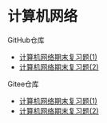 # 计算机网络



GitHub仓库

+ [计算机网络期末复习题(1)](https://github.com/Jaya0455/njxzc-final-exam-review-material/blob/master/pdf-archive/junior/first-term/cn/cn-review-01.pdf)
+ [计算机网络期末复习题(2)](https://github.com/Jaya0455/njxzc-final-exam-review-material/blob/master/pdf-archive/junior/first-term/cn/cn-review-02.pdf)

Gitee仓库

+ [计算机网络期末复习题(1)](https://gitee.com/gujiakai/njxzc-final-exam-review-material/blob/master/pdf-archive/junior/first-term/cn/cn-review-01.pdf)
+ [计算机网络期末复习题(2)](https://gitee.com/gujiakai/njxzc-final-exam-review-material/blob/master/pdf-archive/junior/first-term/cn/cn-review-02.pdf)